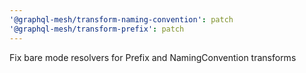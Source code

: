```yaml
---
'@graphql-mesh/transform-naming-convention': patch
'@graphql-mesh/transform-prefix': patch
---
```


Fix bare mode resolvers for Prefix and NamingConvention transforms
